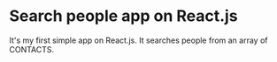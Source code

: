 # Search people app on React.js
It's my first simple app on React.js.
It searches people from an array of CONTACTS.
